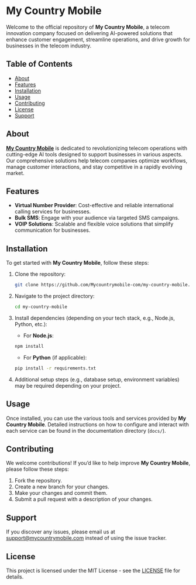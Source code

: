 # My Country Mobile

Welcome to the official repository of **My Country Mobile**, a telecom innovation company focused on delivering AI-powered solutions that enhance customer engagement, streamline operations, and drive growth for businesses in the telecom industry.

## Table of Contents

- [About](#about)
- [Features](#features)
- [Installation](#installation)
- [Usage](#usage)
- [Contributing](#contributing)
- [License](#license)
- [Support](#support)

## About

**[My Country Mobile](https://www.mycountrymobile.com/)** is dedicated to revolutionizing telecom operations with cutting-edge AI tools designed to support businesses in various aspects. Our comprehensive solutions help telecom companies optimize workflows, manage customer interactions, and stay competitive in a rapidly evolving market.

## Features

- **Virtual Number Provider**: Cost-effective and reliable international calling services for businesses.
- **Bulk SMS**: Engage with your audience via targeted SMS campaigns.
- **VOIP Solutions**: Scalable and flexible voice solutions that simplify communication for businesses.

## Installation

To get started with **My Country Mobile**, follow these steps:

1. Clone the repository:

    ```bash
    git clone https://github.com/Mycountrymobile-com/my-country-mobile.git
    ```

2. Navigate to the project directory:

    ```bash
    cd my-country-mobile
    ```

3. Install dependencies (depending on your tech stack, e.g., Node.js, Python, etc.):

    - For **Node.js**:

    ```bash
    npm install
    ```

    - For **Python** (if applicable):

    ```bash
    pip install -r requirements.txt
    ```

4. Additional setup steps (e.g., database setup, environment variables) may be required depending on your project.

## Usage

Once installed, you can use the various tools and services provided by **My Country Mobile**. Detailed instructions on how to configure and interact with each service can be found in the documentation directory (`docs/`).

## Contributing

We welcome contributions! If you’d like to help improve **My Country Mobile**, please follow these steps:

1. Fork the repository.
2. Create a new branch for your changes.
3. Make your changes and commit them.
4. Submit a pull request with a description of your changes.

## Support

If you discover any issues, please email us at [support@mycountrymobile.com](mailto:support@mycountrymobile.com) instead of using the issue tracker.

## License

This project is licensed under the MIT License - see the [LICENSE](LICENSE) file for details.
